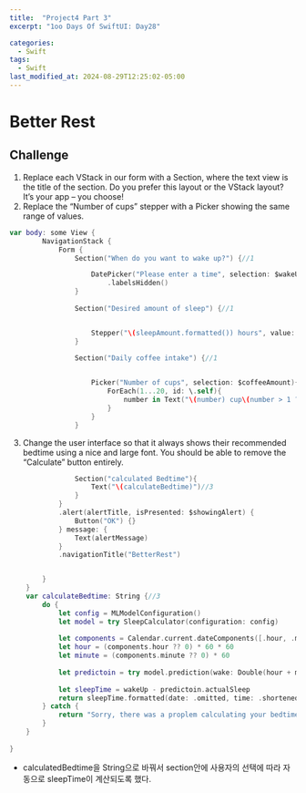 ```yaml
---
title:  "Project4 Part 3"
excerpt: "1oo Days Of SwiftUI: Day28"

categories:
  - Swift
tags:
  - Swift
last_modified_at: 2024-08-29T12:25:02-05:00
---
```

# Better Rest
## Challenge

1. Replace each VStack in our form with a Section, where the text view is the title of the section. Do you prefer this layout or the VStack layout? It’s your app – you choose!
2. Replace the “Number of cups” stepper with a Picker showing the same range of values.

```swift
var body: some View {
        NavigationStack {
            Form {
                Section("When do you want to wake up?") {//1

                    DatePicker("Please enter a time", selection: $wakeUp, displayedComponents: .hourAndMinute)
                        .labelsHidden()
                }
                
                Section("Desired amount of sleep") {//1


                    Stepper("\(sleepAmount.formatted()) hours", value: $sleepAmount, in:4...12, step: 0.25)
                }
                
                Section("Daily coffee intake") {//1


                    Picker("Number of cups", selection: $coffeeAmount){//2
                        ForEach(1...20, id: \.self){
                            number in Text("\(number) cup\(number > 1 ? "s" : "")")
                        }
                    }
                }
```

3. Change the user interface so that it always shows their recommended bedtime using a nice and large font. You should be able to remove the “Calculate” button entirely.

```swift
                Section("calculated Bedtime"){
                    Text("\(calculateBedtime)")//3
                }
            }
            .alert(alertTitle, isPresented: $showingAlert) {
                Button("OK") {}
            } message: {
                Text(alertMessage)
            }
            .navigationTitle("BetterRest")


        }
    }
    var calculateBedtime: String {//3
        do {
            let config = MLModelConfiguration()
            let model = try SleepCalculator(configuration: config)
            
            let components = Calendar.current.dateComponents([.hour, .minute], from: wakeUp)
            let hour = (components.hour ?? 0) * 60 * 60
            let minute = (components.minute ?? 0) * 60
            
            let predictoin = try model.prediction(wake: Double(hour + minute), estimatedSleep: sleepAmount, coffee: Double(coffeeAmount))
            
            let sleepTime = wakeUp - predictoin.actualSleep
            return sleepTime.formatted(date: .omitted, time: .shortened)
        } catch {
            return "Sorry, there was a proplem calculating your bedtime."
        }
    }
    
}
```
- calculatedBedtime을 String으로 바꿔서 section안에 사용자의 선택에 따라 자동으로 sleepTime이 계산되도록 했다.